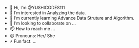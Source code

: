 - 👋 Hi, I’m @YUSHICODES111
- 👀 I’m interested in Analyzing the data.
- 🌱 I’m currently learning Advance Data Struture and Algorithm.
- 💞️ I’m looking to collaborate on ...
- 📫 How to reach me ...
- 😄 Pronouns: Her/ She
- ⚡ Fun fact: ...

<!---
YUSHICODES111/YUSHICODES111 is a ✨ special ✨ repository because its `README.md` (this file) appears on your GitHub profile.
You can click the Preview link to take a look at your changes.
--->
